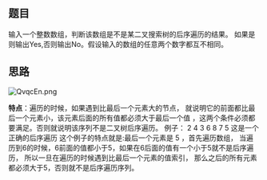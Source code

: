 ## 题目
输入一个整数数组，判断该数组是不是某二叉搜索树的后序遍历的结果。
如果是则输出Yes,否则输出No。假设输入的数组的任意两个数字都互不相同。



## 思路
![QvqcEn.png](https://s2.ax1x.com/2019/12/21/QvqcEn.png)

**特点**：遍历的时候，如果遇到比最后一个元素大的节点，
就说明它的前面都比最后一个元素小，该元素后面的所有值都必须大于最后一个值
，这两个条件必须都要满足。否则就说明该序列不是二叉树后序遍历。
例子： 2 4 3 6 8 7 5 这是一个正确的后序遍历
这个例子的特点就是:最后一个元素是 5 ，首先遍历数组，
当遍历到6的时候，6前面的值都小于5，如果在6后面的值有一个小于5就不是后序遍历，
所以一旦在遍历的时候遇到比最后一个元素的值索引，
那么之后的所有元素都必须大于5，否则就不是后序遍历序列。